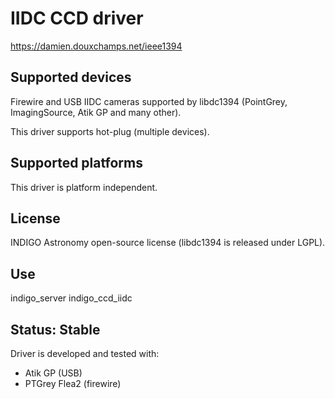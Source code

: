 # IIDC CCD driver

https://damien.douxchamps.net/ieee1394

## Supported devices

Firewire and USB IIDC cameras supported by libdc1394 (PointGrey, ImagingSource, Atik GP and many other).

This driver supports hot-plug (multiple devices).

## Supported platforms

This driver is platform independent.

## License

INDIGO Astronomy open-source license (libdc1394 is released under LGPL).

## Use

indigo_server indigo_ccd_iidc

## Status: Stable

Driver is developed and tested with:
* Atik GP (USB)
* PTGrey Flea2 (firewire)
